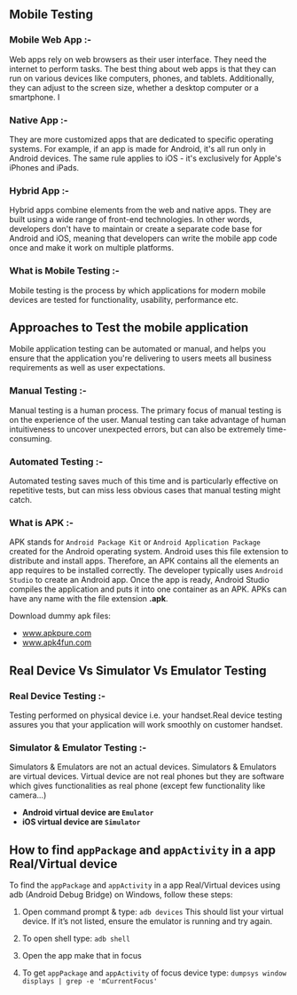 ## Mobile Testing

### Mobile Web App :- 
Web apps rely on web browsers as their user interface. They need the internet to perform tasks. The best
thing about web apps is that they can run on various devices like computers, phones, and tablets. Additionally,
they can adjust to the screen size, whether a desktop computer or a smartphone.
                                    I
### Native App :-
They are more customized apps that are dedicated to specific operating systems. For example, if an app is
made for Android, it's all run only in Android devices. The same rule applies to iOS - it's exclusively for Apple's
iPhones and iPads.

### Hybrid App :-
Hybrid apps combine elements from the web and native apps. They are built using a wide range of front-end
technologies. In other words, developers don't have to maintain or create a separate code base for Android
and iOS, meaning that developers can write the mobile app code once and make it work on multiple
platforms.

### What is Mobile Testing :-
Mobile testing is the process by which applications for modern mobile devices are
tested for functionality, usability, performance etc.


## Approaches to Test the mobile application
 Mobile application testing can be automated or manual, and helps you ensure that the application you're
 delivering to users meets all business requirements as well as user expectations.
 
### Manual Testing :- 
Manual testing is a human process. The primary focus of manual testing is on the experience of the user. Manual
testing can take advantage of human intuitiveness to uncover unexpected errors, but can also be extremely time-
consuming.

### Automated Testing :-
Automated testing saves much of this time and is particularly effective on repetitive tests, but can miss less
obvious cases that manual testing might catch.

### What is APK :- 
APK stands for `Android Package Kit` or `Android Application Package` created
for the Android operating system. Android uses this file extension to distribute and
install apps. Therefore, an АРК contains all the elements an app requires to be
installed correctly.
The developer typically uses `Android Studio` to create an Android app. Once the
app is ready, Android Studio compiles the application and puts it into one container
as an APK. APKs can have any name with the file extension **.apk**.

Download dummy apk files:
- www.apkpure.com
- www.apk4fun.com

## Real Device Vs Simulator Vs Emulator Testing

### Real Device Testing :-
Testing performed on physical device i.e. your handset.Real device testing assures you that your application will work smoothly on customer handset.

### Simulator & Emulator Testing :-
Simulators & Emulators are not an actual devices. Simulators & Emulators are virtual devices. Virtual device are not real phones but they are software which gives functionalities as real phone (except few functionality like camera...)

- **Android virtual device are `Emulator`**
- **iOS virtual device are `Simulator`**

## How to find `appPackage` and `appActivity` in a app Real/Virtual device
To find the `appPackage` and `appActivity` in a app Real/Virtual devices using adb (Android Debug Bridge) on Windows, follow these steps:

1. Open command prompt & type:
`adb devices`
This should list your virtual device. If it’s not listed, ensure the emulator is running and try again.

2. To open shell type:
`adb shell`

3. Open the app make that in focus
  
4. To get `appPackage` and `appActivity` of focus device type:
`dumpsys window displays | grep -e 'mCurrentFocus'`
   
